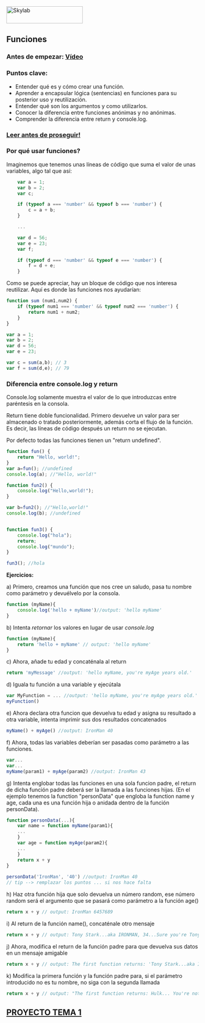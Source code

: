<img src="http://www.skylabcoders.com/images/403/default.png" alt="Skylab" style="width:200px;height:45px;">

## Funciones

### Antes de empezar: [Vídeo](https://www.youtube.com/watch?v=wmNsai9rKJE)

### Puntos clave:

- Entender qué es y cómo crear una función.
- Aprender a encapsular lógica (sentencias) en funciones para su posterior uso y reutilización.
- Entender qué son los argumentos y como utilizarlos.
- Conocer la diferencia entre funciones anónimas y no anónimas.
- Comprender la diferencia entre return y console.log.


### [Leer antes de proseguir!](https://developer.mozilla.org/es/docs/Web/JavaScript/Guide/Funciones)

### Por qué usar funciones?

Imaginemos que tenemos unas líneas de código que suma el valor de unas variables, algo tal que así:

```js
    var a = 1;
    var b = 2;
    var c;

    if (typeof a === 'number' && typeof b === 'number') {
        c = a + b;
    }

    ...

    var d = 56;
    var e = 23;
    var f;

    if (typeof d === 'number' && typeof e === 'number') {
        f = d + e;
    }
```

Como se puede apreciar, hay un bloque de código que nos interesa reutilizar. Aquí es donde las funciones nos ayudarían:

```js
function sum (num1,num2) {
    if (typeof num1 === 'number' && typeof num2 === 'number') {
        return num1 + num2;
    }
}

var a = 1;
var b = 2;
var d = 56;
var e = 23;

var c = sum(a,b); // 3
var f = sum(d,e); // 79
```

### Diferencia entre console.log y return
Console.log solamente muestra el valor de lo que introduzcas entre paréntesis en la consola.

Return tiene doble funcionalidad. Primero devuelve un valor para ser almacenado o tratado posteriormente, además corta el flujo de la función. Es decir, las líneas de código después un return no se ejecutan.

Por defecto todas las funciones tienen un "return undefined".

```js
function fun() {
    return "Hello, world!";
}
var a=fun(); //undefined
console.log(a); //"Hello, world!"

function fun2() {
    console.log("Hello,world!");
}

var b=fun2(); //"Hello,world!"
console.log(b); //undefined


function fun3() {
    console.log("hola");
    return;
    console.log("mundo");
}

fun3(); //hola
```

**Ejercicios:**

a) Primero, creamos una función que nos cree un saludo, pasa tu nombre como parámetro y devuélvelo por la consola.
```js
function (myName){
    console.log('hello + myName')//output: 'hello myName'
}
```

b) Intenta *retornar* los valores en lugar de usar *console.log*
```js
function (myName){
    return 'hello + myName' // output: 'hello myName'
}
```

c) Ahora, añade tu edad y concaténala al return
```js
return 'myMessage' //output: 'hello myName, you're myAge years old.'
```

d) Iguala tu función a una variable y ejecútala
```js
var MyFunction = ... //output: 'hello myName, you're myAge years old.'
myFunction()
```

e) Ahora declara otra funcion que devuelva tu edad y asigna su resultado a otra variable, intenta imprimir sus dos resultados concatenados 

```js
myName() + myAge() //output: IronMan 40
```

f) Ahora, todas las variables deberían ser pasadas como parámetro a las funciones.
```js
var...
var...
myName(param1) + myAge(param2) //output: IronMan 43

```

g) Intenta englobar todas las funciones en una sola funcion padre, el return de dicha función padre deberá ser la llamada a las funciones hijas. (En el ejemplo tenemos la function "personData" que engloba la function name y age, cada una es una función hija o anidada dentro de la función personData).
```js
function personData(...){
    var name = function myName(param1){
	...
	}
    var age = function myAge(param2){
	...
	}
    return x + y
} 
    
personData('IronMan', '40') //output: IronMan 40
// tip --> remplazar los puntos ... si nos hace falta
```


h) Haz otra función hija que solo devuelva un número random, ese número random será el argumento que se pasará como parámetro a la función age()
```js
return x + y // output: IronMan 6457689
```

i) Al return de la función name(), concaténale otro mensaje
```js
return x + y // output: Tony Stark...aka IRONMAN, 34...Sure you're Tony Stark? 
```

j) Ahora, modifica el return de la función padre para que devuelva sus datos en un mensaje amigable
```js
return x + y // output: The first function returns: 'Tony Stark...aka IRONMAN', The second function returns: '34...Sure you're Tony Stark?' 
```

k) Modifica la primera función y la función padre para, si el parámetro introducido no es tu nombre, no siga con la segunda llamada
```js
return x + y // output: "The first function returns: Hulk... You're not IRONMAN!"
```


## [PROYECTO TEMA 1](projects/project1.md)